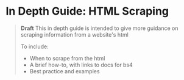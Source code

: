 # In Depth Guide: HTML Scraping

> **Draft**
> This in depth guide is intended to give more guidance on scraping information from a website's html
>
> To include:
>
> * When to scrape from the html
> * A brief how-to, with links to docs for bs4
> * Best practice and examples
